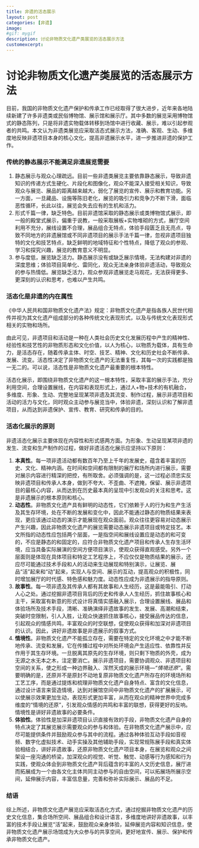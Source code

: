 ```yaml
---
title: 非遗的活态展示
layout: post
categories: [非遗]
image:
#gif: mygif
description: 讨论非物质文化遗产类展览的活态展示方法
customexcerpt: 
---
```

# **讨论非物质文化遗产类展览的活态展示方法**

目前，我国的非物质文化遗产保护和传承工作已经取得了很大进步，近年来各地陆续新建了许多非遗类或民俗博物馆、展示馆和展示厅。其中多数的展览采用博物馆式的静态陈列，只是将非遗实物载体转移到场馆中进行收藏、展示，难以引起参观者的共鸣。本文认为非遗类展览应采取活态式展示方法，准确、客观、生动、多维度地反映非遗项目本身的核心文化，提高非遗展示水平，进一步推进非遗的保护工作。

### 传统的静态展示不能满足非遗展览需要

1. 静态展示与观众心理疏远。目前一些非遗类展览主要依靠静态展示，导致非遗知识的传递方式生硬化、片段化和图像化，观众不能深入接受相关知识，导致观众与展览、展品的距离越来越大，弱化了展览的宣传、展示和教育功能。另一方面，一旦藏品、设施等陈旧老化，展览的吸引力和竞争力不断下滑，面临恶性循环，长此以往，展览会失去应有的生机和活力。
2. 形式千篇一律，缺乏特色。目前非遗馆采取的静态展示或类博物馆式展示，即一般的殿堂式展示，偏重于说教，一般采取展板+实物堆砌的方式，展厅空间利用不充分，展线设置不合理，展品组合无特点，体验手段匮乏且无亮点，导致不同地方的非遗展馆或不同非遗项目的展示手法千篇一律，忽视非遗项目独特的文化和技艺特点，缺乏鲜明的地域特征和个性特点，降低了观众的参观、学习和探究兴趣，展览的教育意义不明显。
3. 参与度低，展览缺乏活力。静态展示没有或缺乏展示情境，无法构建对非遗的深度思维；体验项目简单化、雷同化，观众无法亲身体验非遗活动，导致观众的参与热情低。展览缺乏活力，观众参观非遗展览走马观花，无法获得更多、更深刻的认识和思考，也难以产生共鸣。

### 活态化是非遗的内在属性

《中华人民共和国非物质文化遗产法》规定：非物质文化遗产是指各族人民世代相传并视为其文化遗产组成部分的各种传统文化表现形式，以及与传统文化表现形式相关的实物和场所。

由此可见，非遗项目和活动是一种在人类社会历史文化发展历程中产生的精神性、经验性和技艺性的非物质形态和文化价值，以人为核心，以物质为载体，具有生命力，是活态存在，随着传承主体、时空、技艺、精神、文化和历史社会不断传承、发展、流变。活态性决定了非物质文化遗产的无法重复性，其每一次的实践都是独一无二的。可以说，活态性是非物质文化遗产最重要的根本特性。

活态化展示，即围绕非物质文化遗产的这一根本特性，采取丰富的展示手法，充分利用空间，合理设置展线，在内容和表现形式上，通过人+物+技术的有机融合，多维度、形象、生动、完整地呈现某项非遗及其流变、制作过程，展示非遗项目和活动的活力与文化，同时观众主动参与展览当中，体验非遗，深刻认识和了解非遗项目，从而达到非遗保护、宣传、教育、研究和传承的目的。

### 活态化展示的原则

非遗活态化展示主要体现在内容性和形式感两方面。为形象、生动呈现某项非遗的发生、流变和生产制作的过程，做好非遗活态化展示应坚持以下原则：

1. **本真性**。每一项非遗活动都有数百年乃至上千年的发展史，蕴含着丰富的历史、文化、精神内涵。在时间和空间都有限制的展厅和场所内进行展示，需要对展示内容进行精深的把控，有所取舍。必须强调的是，这一过程必须忠实反映非遗项目和传承人本身，做到不夸大、不歪曲、不遮掩，保留、展示非遗项目的最核心内容，从而达到在历史最本真的呈现中引发观众的关注和思考。这是非遗展示的根本原则和核心。
2. **动态性**。非物质文化遗产具有鲜明的动态性，它们依赖于人的行为和生产生活及其生存环境，处在不断的发展和变化中，因此不能通过静态的物质结果来表现，更应该通过动态的演示才能展现在观众面前。观众往往更容易对动态展示产生兴趣，因此非物质文化遗产的展览需要动态展示非遗项目或特定技艺。本文所指的动态性应包括两个层面，一是指空间和展线设置应是动态的和可变的，不应是静态的和固定的，应符合非物质文化遗产项目和传承人生存生活环境，应当具备实际展演的空间方便项目演示，使观众获得直观感受。另外一个层面则是体现在具体项目和特定工艺程序上，不应仅仅是物质结果的展示，还应尽可能通过技术手段和人的活动来生动展现和特别演示，让展览、展品“活”起来和“动”起来，实现人与空间、展示的互动，提高观众的积极性，同时增加展厅的时代感、特色感和魅力度。动态性应成为非遗展示的指导原则。
3. **故事性**。每一项非遗及其传承人都有其故事和人生经历，这是最能吸引、打动人心之处。通过挖掘非遗项目背后的历史和传承人人生经历，抓住故事核心和主干，采取富有新意的形式设计将真情实感融入展示，合理设置展线、展品和体验场所及技术手段，清晰、准确演绎非遗故事的发生、发展、高潮和结束，突破时空限制，引人入胜，让观众快速抓住故事核心，接受展品传达的信息，引起观众的情感共鸣，丰富观众的时空联想，促使观众获得和加深对非遗项目的认识。因此，讲好非遗故事是非遗展示的叙事方式。
4. **情境性**。非物质文化遗产不能孤立存在，需要在特定的文化环境之中才能不断地传承、流变和发展，它在传播过程中对所处环境会产生适应性、依靠性并反作用于其生存环境。一旦脱离其原先的生存环境，则只剩下物质的外壳，成为无源之水无本之木，注定要消亡。展示非遗项目，需要协调观众、非遗项目和空间的关系，使之形成一种边界融入、浑然天成的展示环境—*“情境还原”*。需要明确的是，还原并不是原封不动地复原非物质文化遗产所存在的环境场所和工艺工序，而是通过提炼和梳理非物质文化遗产自身特点、富含的文化信息，通过设计语言来营造情境，达到对展馆空间中非物质文化遗产的扩展展示，可以使展示效果更加生动，表现形式更加丰富，从而在观众的精神世界中完成多维度的“情境的还原”，引发观众情感的共鸣和丰富的联想，获得更好的反响。情境性是讲好非遗故事的必要条件。
5. **体验性**。体验性是加深非遗项目认识直接有效的手段，非物质文化遗产自身的特点决定了其展览展示需要观众的参与和体验。在非物质文化遗产展示中，应尽可能提供条件并鼓励观众参与其中的流程。通过各种体验互动手段如音视频、数字化虚拟技术、动手实操及其他辅助手段，实现常规陈展手段和真实体验相结合，讲好非遗故事，还原非物质文化遗产项目本身，在展览和观众之间架设一座沟通的桥梁，加深观众的视觉、听觉、触觉、动感等行为感知和行为实践，使观众体会到非物质文化遗产背后蕴含的丰富的人文历史信息，展厅进而拓展成为一个由各文化主体共同主动参与的自由空间，可以拓展场所展示空间，延伸展示内容，丰富信息量，完善和弥补实际展示、展品的不足。

### 结语

综上所述，非物质文化遗产展览应采取活态化方式，通过挖掘非物质文化遗产的历史文化信息，集合场所空间、展品组合和设计语言，多维度地讲好非遗故事，以丰富的技术手段让展览“活”起来，鼓励观众亲身体验，延伸展览内容和知识信息，使非物质文化遗产展示场馆成为大众参与的共享空间，更好地宣传、展示、保护和传承非物质文化遗产。
